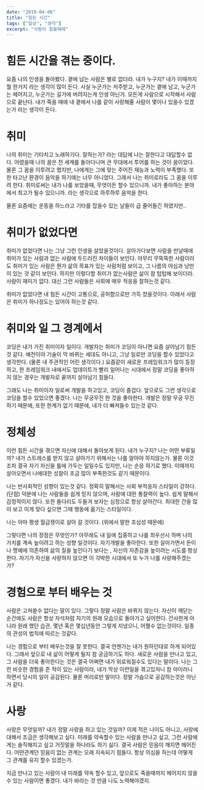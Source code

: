 ```yaml
---
date: "2019-04-06"
title: "힘든 시간"
tags: ["일상", "생각"]
excerpt: "사람이 힘들때에"
---
```


# 힘든 시간을 겪는 중이다.

요즘 나의 인생을 돌아봤다. 곁에 남는 사람은 별로 없더라. 내가 누구지? 내가 이때까지 뭘 한거지 라는 생각이 많이 든다.
사실 누군가는 저주받고, 누군가는 곁에 남고, 누군가는 헤어지고, 누군가는 길가에 버려지는게 인생 아닌가.
모든게 사람으로 시작해서 사람으로 끝난다. 내가 죽을 때에 내 곁에서 나를 같이 사랑해줄 사람이 몇이나 있을수 있겠는가 라는 생각이 든다.

# 취미

나의 취미는 기타치고 노래하기다. 잘하는가? 라는 대답에 나는 잘한다고 대답할수 없다. 어렸을때 나의 꿈은 전 세계를 돌아다니며 큰 무대에서 투어를 하는 것이 꿈이었다.
물론 그 꿈을 이루려고 했지만, 나에게는 그에 맞는 주어진 재능과 노력이 부족했다. 또한 타고난 환경이 음악을 하기에는 너무 아니었다.
그래서 나는 취미로라도 그 꿈을 이루려 한다. 취미로써는 내가 나를 보았을때, 무엇이든 할수 있으니까. 내가 좋아하는 분야에서 최고가 될수 있으니까. 라는 생각으로 하루하루 음악을 한다.

물론 요즘에는 운동을 하느라고 기타를 잡을수 있는 날들이 급 줄어들긴 하였지만..

# 취미가 없었다면

취미가 없었다면 나는 그냥 그런 인생을 살았을것이다. 살아가다보면 사람을 만날때에 취미가 있는 사람과 없는 사람에 두드러진 차이들이 보인다.
아무리 무뚝뚝한 사람이라도 취미가 있는 사람은 뭔가 삶의 목표가 있는 사람처럼 보이고, 그 나름의 야심과 낭만이 있는 것 같이 보인다.
하지만 이렇다할 취미가 없는사람은 삶이 참 텁텁해 보이더라. 사람이 재미가 없다. 대신 그런 사람들은 사회에 매우 적응을 잘하는것 같다.

취미가 없었다면 내 힘든 시간이 고통으로, 공허함으로만 가득 찼을것이다. 이래서 사람은 취미가 하나정도는 있어야 하는것 같다.

# 취미와 일 그 경계에서

코딩은 내가 가진 취미이자 일이다. 개발자는 취미가 코딩이 아니면 요즘 살아남기 힘든것 같다. 예전이야 기술이 막 바뀌는 세대도 아니고, 그냥 일로만 코딩을 할수 있었다고 생각한다. (물론 내 주관적인 어린 생각이다.)
요즘같이 새로운 프레임워크가 많이 등장하고, 한 프레임워크 내에서도 업데이트가 빨리 일어나는 시대에서 정말 코딩을 좋아하지 않는 경우는 개발자로 끝까지 살아남기 힘들다.

그래도 나는 취미이자 일로써 개발을 하고있고, 코딩이 즐겁다. 앞으로도 그런 생각으로 코딩을 할수 있었으면 좋겠다.
나는 무궁무진 한 것을 좋아한다. 개발은 정말 무궁 무진 하기 때문에, 또한 한계가 없기 때문에, 내가 더 빠져들수 있는것 같다.

# 정체성

이런 힘든 시간을 겪으면 자신에 대해서 돌아보게 된다. 내가 누구지? 나는 어떤 부류일까? 내가 스트레스를 받지 않고 살아가기 위해서는 나를 알아야 하지않는가. 물론 이것 조차 결국 자기 자신을 틀에 가두는 일일수도 있지만, 나는 순응 하기로 했다. 이때까지 살아오면서 나에대한 성찰이 조금 많이 부족한것도 같기 때문이다.

나는 반사회적인 성향이 있는것 같다. 정확히 말해서는 사회 부적응자 스타일이 강하다. (단점)
덕분에 나는 사람들을 쉽게 믿지 않으며, 사람에 대한 통찰력이 높다. 쉽게 말해서 감정적이지 않다. 또한 돌다리도 두들겨 보자는 심정으로 항상 살아간다. 최대한 간을 많이 보고 이게 맞다 싶으면 그때 행동에 옮기는 스타일이다.

나는 아마 평생 월급쟁이로 살아 갈 것이다. (위에서 말한 조심성 때문에)

그렇다면 나의 장점은 무엇인가? 아무래도 내 일에 집중하고 나를 최우선시 하며 나의 가치를 계속 높이려고 하는 성향 일것이다.
자기개발을 좋아한다. 또한 살아가면서 돈이나 명예에 의존하여 삶의 질을 높인다기 보다는 , 자신의 자존감을 높이려는 시도를 항상 한다. 자기가 자신을 사랑하지 않으면 이 각박한 시대에서 또 누가 나를 사랑해주겠는가?

# 경험으로 부터 배우는 것

사람은 고쳐쓸수 없다는 말이 있다. 그렇다 정말 사람은 바뀌지 않는다. 자신이 깨닫는 순간에도 사람은 항상 자석처럼 자기의 원래 모습으로 돌아가고 싶어한다. 간사한게 아니라 원래 했던 습관, 몇년 혹은 몇십년동안 그렇게 지냈으니, 어쩔수 없는것이다. 일종의 관성의 법칙에 따르는 것같다.

나는 경험으로 부터 배우는것을 잘 못한다. 결국 언젠가는 내가 원하던대로 하게 되어있다. 그래서 앞으로 내 삶이 어떻게 될지 참 궁금하기도 하다. 새로운 사람을 만나고 있고, 그 사람을 더욱 좋아한다는 것은 결국 어쩌면 내가 외로워질수도 있다는 말이다. 나는 그런 비슷한 경험을 준 적이 있는 사람이라, 내가 막상 이런일을 겪고있자니 참 아이러니 하면서 당시의 일이 공감된다. 물론 머리로만 말이다. 정말 가슴으로 공감하는것은 아닌거 같다.

# 사랑

사랑은 무엇일까? 내가 정말 사랑을 하고 있는 것일까? 이제 적은 나이도 아니고, 사랑에 대해서 조금은 생각해보고 싶다. 미래를 약속할수 있는 사람을 만나고 싶고, 그런 사람에게는 솔직해지고 싶고 거짓말을 하나라도 하기 싫다. 결국 사람은 믿음이 깨지면 헤어진다. 어떤관계던 믿음이 없는 관계는 오래 지속되기 힘들다. 항상 의심을 하는데 어떻게 그 관계를 유지 할수 있겠는가.

지금 만나고 있는 사람이 내 미래를 약속 할수 있고, 앞으로도 죽을때까지 헤어지지 않을 수 있는 사람이면 좋겠다. 내가 바라는 것 만큼 나도 노력해야겠지.
